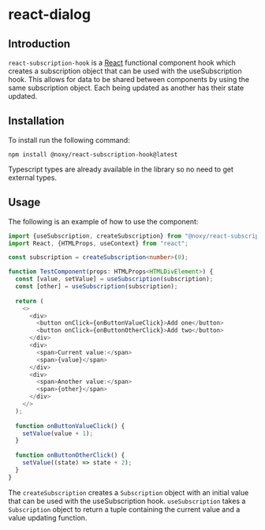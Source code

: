 # react-dialog

## Introduction

`react-subscription-hook` is a [React](https://reactjs.org/) functional component hook which creates a subscription object that can be used with the useSubscription hook.
This allows for data to be shared between components by using the same subscription object. 
Each being updated as another has their state updated.

## Installation

To install run the following command:

```shell
npm install @noxy/react-subscription-hook@latest
```

Typescript types are already available in the library so no need to get external types.

## Usage

The following is an example of how to use the component:

```typescript jsx
import {useSubscription, createSubscription} from "@noxy/react-subscription-hook";
import React, {HTMLProps, useContext} from "react";

const subscription = createSubscription<number>(0);

function TestComponent(props: HTMLProps<HTMLDivElement>) {
  const [value, setValue] = useSubscription(subscription);
  const [other] = useSubscription(subscription);
  
  return (
    <>
      <div>
        <button onClick={onButtonValueClick}>Add one</button>
        <button onClick={onButtonOtherClick}>Add two</button>
      </div>
      <div>
        <span>Current value:</span>
        <span>{value}</span>
      </div>
      <div>
        <span>Another value:</span>
        <span>{other}</span>
      </div>
    </>
  );
  
  function onButtonValueClick() {
    setValue(value + 1);
  }
  
  function onButtonOtherClick() {
    setValue((state) => state + 2);
  }
}

```

The `createSubscription` creates a `Subscription` object with an initial value that can be used with the useSubscription hook.
`useSubscription` takes a `Subscription` object to return a tuple containing the current value and a value updating function.
